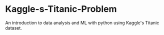 # Kaggle-s-Titanic-Problem
An introduction to data analysis and ML with python using Kaggle's Titanic dataset.
